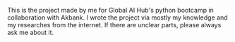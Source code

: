 This is the project made by me for Global AI Hub's python bootcamp in collaboration with Akbank. 
I wrote the project via mostly my knowledge and my researches from the internet.
If there are unclear parts, please always ask me about it.
